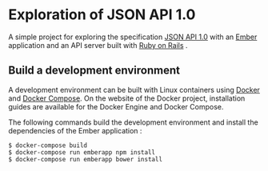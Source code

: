 # Exploration of JSON API 1.0

A simple project for exploring the specification
[JSON API 1.0](http://jsonapi.org) with an [Ember](http://emberjs.com/)
application and an API server built with
[Ruby on Rails](http://rubyonrails.org/) .

## Build a development environment

A development environment can be built with Linux containers using
[Docker](https://docs.docker.com/compose/) and
[Docker Compose](https://docs.docker.com/compose/). On the website of the Docker
project, installation guides are available for the Docker Engine and Docker
Compose.

The following commands build the development environment and install the
dependencies of the Ember application :

    $ docker-compose build
    $ docker-compose run emberapp npm install
    $ docker-compose run emberapp bower install
